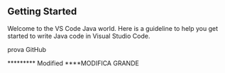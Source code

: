 ## Getting Started

Welcome to the VS Code Java world. Here is a guideline to help you get started to write Java code in Visual Studio Code.

prova GitHub

********* Modified 
****MODIFICA GRANDE
